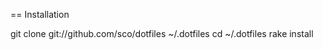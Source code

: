== Installation

  git clone git://github.com/sco/dotfiles ~/.dotfiles
  cd ~/.dotfiles
  rake install

